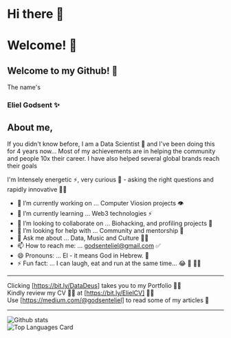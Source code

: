 # Hi there 👋
# Welcome! 🤗 
## Welcome to my Github! 🥳
The name's
### Eliel Godsent ✨

## About me,
If you didn't know before, I am a Data Scientist 🥳 and I've been doing this for 4 years now... Most of my achievements are in helping the community and people 10x their career. I have also helped several global brands reach their goals

I'm Intensely energetic ⚡️, very curious 🧠  - asking the right questions and rapidly innovative 🤌🏾

- 🔭 I’m currently working on ... Computer Viosion projects 👁 
- 🌱 I’m currently learning ... Web3 technologies ⚡️ 
- 👯 I’m looking to collaborate on ... Biohacking, and profiling projects 🚀 
- 🤔 I’m looking for help with ... Community and mentorship 🎤
- 💬 Ask me about ... Data, Music and Culture 🤌🏾
- 📫 How to reach me: ... godsenteliel@gmail.com ✅
- 😄 Pronouns: ... El - it means God in Hebrew. 👑 
- ⚡ Fun fact: ... I can laugh, eat and run at the same time... 😂 🍲 🏃‍♀️ 

___________________________________________________________________________________________________________________________________________________________

Clicking [https://bit.ly/DataDeus] takes you to my Portfolio 👍🏾
<br>
Kindly review my CV 🙌🏾 at [https://bit.ly/ElielCV] 🙌🏾
<br>
Use [https://medium.com/@godsenteliel] to read some of my articles 👀 
___________________________________________________________________________________________________________________________________________________________

![Github stats](https://github-readme-stats.vercel.app/api?username=DataDeus&theme=dark&show_icons=true&count_private=true)
<br>
![Top Languages Card](https://github-readme-stats.vercel.app/api/top-langs/?username=DataDeus)
